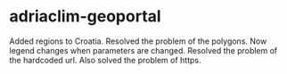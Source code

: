 # adriaclim-geoportal
Added regions to Croatia.
Resolved the problem of the polygons.
Now legend changes when parameters are changed.
Resolved the problem of the hardcoded url.
Also solved the problem of https.
